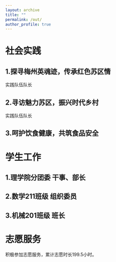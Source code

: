 ```yaml
---
layout: archive
title: ""
permalink: /out/
author_profile: true
---
```



社会实践
===
## 1.探寻梅州英魂迹，传承红色苏区情

实践队伍队长

## 2.寻访魅力苏区，振兴时代乡村

实践队伍队长

## 3.呵护饮食健康，共筑食品安全




学生工作
===
## 1.理学院分团委 干事、部长



## 2.数学211班级 组织委员



## 3.机械201班级 班长



# 志愿服务

积极参加志愿服务，累计志愿时长199.5小时。
